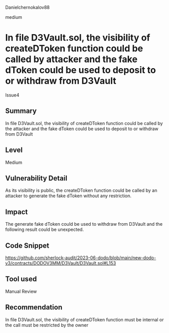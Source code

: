 Danielchernokalov88

medium

# In file D3Vault.sol, the visibility of createDToken function could be called by attacker and the fake dToken could be used to deposit to or withdraw from D3Vault

Issue4
## Summary
In file D3Vault.sol, the visibility of createDToken function could be called by the attacker and the fake dToken could be used to deposit to or withdraw from D3Vault

## Level
Medium

## Vulnerability Detail
As its visibility is public, the createDToken function could be called by an attacker to generate the fake dToken without any restriction.

## Impact
The generate fake dToken could be used to withdraw from D3Vault and the following result could be unexpected.

## Code Snippet
https://github.com/sherlock-audit/2023-06-dodo/blob/main/new-dodo-v3/contracts/DODOV3MM/D3Vault/D3Vault.sol#L153

## Tool used
Manual Review

## Recommendation
In file D3Vault.sol, the visibility of createDToken function must be internal or the call must be restricted by the owner